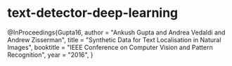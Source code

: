 # text-detector-deep-learning
@InProceedings{Gupta16,
  author       = "Ankush Gupta and Andrea Vedaldi and Andrew Zisserman",
  title        = "Synthetic Data for Text Localisation in Natural Images",
  booktitle    = "IEEE Conference on Computer Vision and Pattern Recognition",
  year         = "2016",
}
